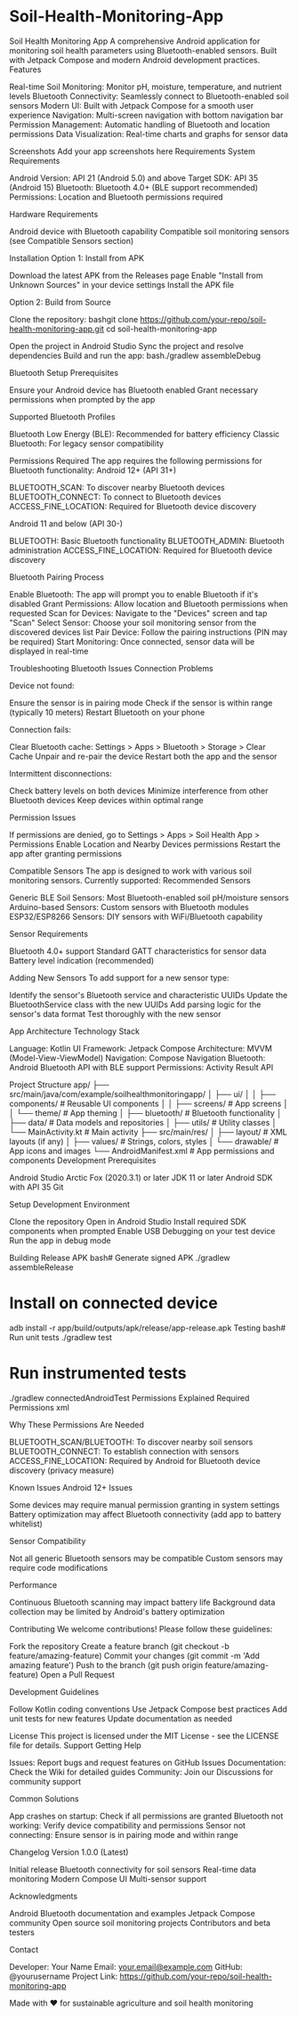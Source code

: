 # Soil-Health-Monitoring-App
Soil Health Monitoring App
A comprehensive Android application for monitoring soil health parameters using Bluetooth-enabled sensors. Built with Jetpack Compose and modern Android development practices.
Features

Real-time Soil Monitoring: Monitor pH, moisture, temperature, and nutrient levels
Bluetooth Connectivity: Seamlessly connect to Bluetooth-enabled soil sensors
Modern UI: Built with Jetpack Compose for a smooth user experience
Navigation: Multi-screen navigation with bottom navigation bar
Permission Management: Automatic handling of Bluetooth and location permissions
Data Visualization: Real-time charts and graphs for sensor data

Screenshots
Add your app screenshots here
Requirements
System Requirements

Android Version: API 21 (Android 5.0) and above
Target SDK: API 35 (Android 15)
Bluetooth: Bluetooth 4.0+ (BLE support recommended)
Permissions: Location and Bluetooth permissions required

Hardware Requirements

Android device with Bluetooth capability
Compatible soil monitoring sensors (see Compatible Sensors section)

Installation
Option 1: Install from APK

Download the latest APK from the Releases page
Enable "Install from Unknown Sources" in your device settings
Install the APK file

Option 2: Build from Source

Clone the repository:
bashgit clone https://github.com/your-repo/soil-health-monitoring-app.git
cd soil-health-monitoring-app

Open the project in Android Studio
Sync the project and resolve dependencies
Build and run the app:
bash./gradlew assembleDebug


Bluetooth Setup
Prerequisites

Ensure your Android device has Bluetooth enabled
Grant necessary permissions when prompted by the app

Supported Bluetooth Profiles

Bluetooth Low Energy (BLE): Recommended for battery efficiency
Classic Bluetooth: For legacy sensor compatibility

Permissions Required
The app requires the following permissions for Bluetooth functionality:
Android 12+ (API 31+)

BLUETOOTH_SCAN: To discover nearby Bluetooth devices
BLUETOOTH_CONNECT: To connect to Bluetooth devices
ACCESS_FINE_LOCATION: Required for Bluetooth device discovery

Android 11 and below (API 30-)

BLUETOOTH: Basic Bluetooth functionality
BLUETOOTH_ADMIN: Bluetooth administration
ACCESS_FINE_LOCATION: Required for Bluetooth device discovery

Bluetooth Pairing Process

Enable Bluetooth: The app will prompt you to enable Bluetooth if it's disabled
Grant Permissions: Allow location and Bluetooth permissions when requested
Scan for Devices: Navigate to the "Devices" screen and tap "Scan"
Select Sensor: Choose your soil monitoring sensor from the discovered devices list
Pair Device: Follow the pairing instructions (PIN may be required)
Start Monitoring: Once connected, sensor data will be displayed in real-time

Troubleshooting Bluetooth Issues
Connection Problems

Device not found:

Ensure the sensor is in pairing mode
Check if the sensor is within range (typically 10 meters)
Restart Bluetooth on your phone


Connection fails:

Clear Bluetooth cache: Settings > Apps > Bluetooth > Storage > Clear Cache
Unpair and re-pair the device
Restart both the app and the sensor


Intermittent disconnections:

Check battery levels on both devices
Minimize interference from other Bluetooth devices
Keep devices within optimal range



Permission Issues

If permissions are denied, go to Settings > Apps > Soil Health App > Permissions
Enable Location and Nearby Devices permissions
Restart the app after granting permissions

Compatible Sensors
The app is designed to work with various soil monitoring sensors. Currently supported:
Recommended Sensors

Generic BLE Soil Sensors: Most Bluetooth-enabled soil pH/moisture sensors
Arduino-based Sensors: Custom sensors with Bluetooth modules
ESP32/ESP8266 Sensors: DIY sensors with WiFi/Bluetooth capability

Sensor Requirements

Bluetooth 4.0+ support
Standard GATT characteristics for sensor data
Battery level indication (recommended)

Adding New Sensors
To add support for a new sensor type:

Identify the sensor's Bluetooth service and characteristic UUIDs
Update the BluetoothService class with the new UUIDs
Add parsing logic for the sensor's data format
Test thoroughly with the new sensor

App Architecture
Technology Stack

Language: Kotlin
UI Framework: Jetpack Compose
Architecture: MVVM (Model-View-ViewModel)
Navigation: Compose Navigation
Bluetooth: Android Bluetooth API with BLE support
Permissions: Activity Result API

Project Structure
app/
├── src/main/java/com/example/soilhealthmonitoringapp/
│   ├── ui/
│   │   ├── components/          # Reusable UI components
│   │   ├── screens/            # App screens
│   │   └── theme/              # App theming
│   ├── bluetooth/              # Bluetooth functionality
│   ├── data/                   # Data models and repositories
│   ├── utils/                  # Utility classes
│   └── MainActivity.kt         # Main activity
├── src/main/res/
│   ├── layout/                 # XML layouts (if any)
│   ├── values/                 # Strings, colors, styles
│   └── drawable/               # App icons and images
└── AndroidManifest.xml         # App permissions and components
Development
Prerequisites

Android Studio Arctic Fox (2020.3.1) or later
JDK 11 or later
Android SDK with API 35
Git

Setup Development Environment

Clone the repository
Open in Android Studio
Install required SDK components when prompted
Enable USB Debugging on your test device
Run the app in debug mode

Building Release APK
bash# Generate signed APK
./gradlew assembleRelease

# Install on connected device
adb install -r app/build/outputs/apk/release/app-release.apk
Testing
bash# Run unit tests
./gradlew test

# Run instrumented tests
./gradlew connectedAndroidTest
Permissions Explained
Required Permissions
xml<!-- Bluetooth permissions for API 31+ -->
<uses-permission android:name="android.permission.BLUETOOTH_SCAN" />
<uses-permission android:name="android.permission.BLUETOOTH_CONNECT" />

<!-- Location permission (required for Bluetooth device discovery) -->
<uses-permission android:name="android.permission.ACCESS_FINE_LOCATION" />

<!-- Legacy Bluetooth permissions (API 30 and below) -->
<uses-permission android:name="android.permission.BLUETOOTH" />
<uses-permission android:name="android.permission.BLUETOOTH_ADMIN" />
Why These Permissions Are Needed

BLUETOOTH_SCAN/BLUETOOTH: To discover nearby soil sensors
BLUETOOTH_CONNECT: To establish connection with sensors
ACCESS_FINE_LOCATION: Required by Android for Bluetooth device discovery (privacy measure)

Known Issues
Android 12+ Issues

Some devices may require manual permission granting in system settings
Battery optimization may affect Bluetooth connectivity (add app to battery whitelist)

Sensor Compatibility

Not all generic Bluetooth sensors may be compatible
Custom sensors may require code modifications

Performance

Continuous Bluetooth scanning may impact battery life
Background data collection may be limited by Android's battery optimization

Contributing
We welcome contributions! Please follow these guidelines:

Fork the repository
Create a feature branch (git checkout -b feature/amazing-feature)
Commit your changes (git commit -m 'Add amazing feature')
Push to the branch (git push origin feature/amazing-feature)
Open a Pull Request

Development Guidelines

Follow Kotlin coding conventions
Use Jetpack Compose best practices
Add unit tests for new features
Update documentation as needed

License
This project is licensed under the MIT License - see the LICENSE file for details.
Support
Getting Help

Issues: Report bugs and request features on GitHub Issues
Documentation: Check the Wiki for detailed guides
Community: Join our Discussions for community support

Common Solutions

App crashes on startup: Check if all permissions are granted
Bluetooth not working: Verify device compatibility and permissions
Sensor not connecting: Ensure sensor is in pairing mode and within range

Changelog
Version 1.0.0 (Latest)

Initial release
Bluetooth connectivity for soil sensors
Real-time data monitoring
Modern Compose UI
Multi-sensor support

Acknowledgments

Android Bluetooth documentation and examples
Jetpack Compose community
Open source soil monitoring projects
Contributors and beta testers

Contact

Developer: Your Name
Email: your.email@example.com
GitHub: @yourusername
Project Link: https://github.com/your-repo/soil-health-monitoring-app


Made with ❤️ for sustainable agriculture and soil health monitoring
